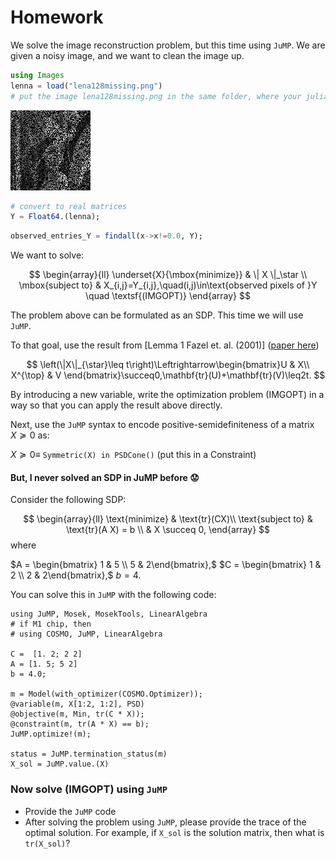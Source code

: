 # Homework

We solve the image reconstruction problem, but this time using `JuMP`. We are given a noisy image, and we want to clean the image up. 


```julia
using Images
lenna = load("lena128missing.png") 
# put the image lena128missing.png in the same folder, where your julia file or ipynb file resides
```




![png](lena128missing.png)
    




```julia
# convert to real matrices
Y = Float64.(lenna);
```


```julia
observed_entries_Y = findall(x->x!=0.0, Y);
```

We want to solve:

$$
\begin{array}{ll}
\underset{X}{\mbox{minimize}} & \| X \|_\star \\
\mbox{subject to} & X_{i,j}=Y_{i,j},\quad(i,j)\in\text{observed pixels of }Y \quad \textsf{(IMGOPT)}
\end{array}
$$


The problem above can be formulated as an SDP. This time we will use `JuMP`.

To that goal, use the result from [Lemma 1 Fazel et. al. (2001)]  ([paper here](https://web.stanford.edu/~boyd/papers/pdf/rank_min_heur_sys_approx.pdf))

$$
\left(\|X\|_{\star}\leq t\right)\Leftrightarrow\begin{bmatrix}U & X\\
X^{\top} & V
\end{bmatrix}\succeq0,\mathbf{tr}(U)+\mathbf{tr}(V)\leq2t.
$$

By introducing a new variable, write the optimization problem (IMGOPT) in a way so that you can apply the result above directly.

Next, use the `JuMP` syntax to encode positive-semidefiniteness of a matrix $X\succeq 0$ as:

$X \succeq 0 \equiv$ `Symmetric(X) in PSDCone()` (put this in a Constraint)

#### But, I never solved an SDP in JuMP before 😟
Consider the following SDP:

$$
\begin{array}{ll} \text{minimize} &  \text{tr}(CX)\\
\text{subject to} &  \text{tr}(A X) = b \\
                  &  X \succeq 0,
\end{array}
$$
where

$A = \begin{bmatrix} 1 & 5 \\ 5 & 2\end{bmatrix},$
$C = \begin{bmatrix} 1 & 2 \\ 2 & 2\end{bmatrix},$
$b = 4.$

You can solve this in `JuMP` with the following code:

```
using JuMP, Mosek, MosekTools, LinearAlgebra
# if M1 chip, then
# using COSMO, JuMP, LinearAlgebra

C =  [1. 2; 2 2]
A = [1. 5; 5 2]
b = 4.0;

m = Model(with_optimizer(COSMO.Optimizer));
@variable(m, X[1:2, 1:2], PSD)
@objective(m, Min, tr(C * X));
@constraint(m, tr(A * X) == b);
JuMP.optimize!(m);

status = JuMP.termination_status(m)
X_sol = JuMP.value.(X)
```

### Now solve (IMGOPT) using `JuMP`

* Provide the `JuMP` code
* After solving the problem using `JuMP`, please provide the trace of the optimal solution. For example, if `X_sol` is the solution matrix, then what is `tr(X_sol)`?


```julia

```
